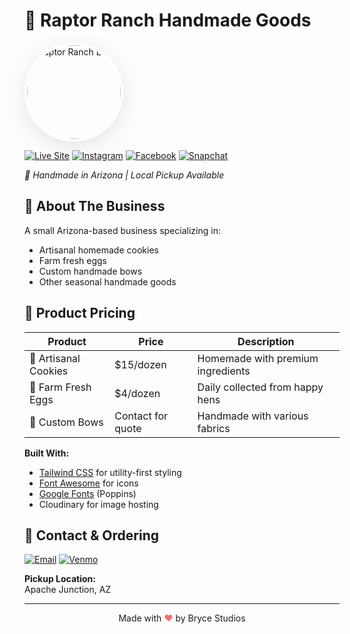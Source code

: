 # 🦖 Raptor Ranch Handmade Goods

<div align="left">
  <img src="https://res.cloudinary.com/dlo6pjmqi/video/upload/v1743901097/raptor_ranch_rjy4u8.gif" alt="Raptor Ranch Logo" width="150" style="border-radius:50%; border:4px solid white; box-shadow: 0 8px 32px rgba(0,0,0,0.1);">

  [![Live Site](https://img.shields.io/badge/🌐_Visit_Site-FF6B6B?style=for-the-badge)](https://raptorranch.farm)
  [![Instagram](https://img.shields.io/badge/Instagram-E4405F?style=for-the-badge&logo=instagram&logoColor=white)](https://www.instagram.com/raptor_ranch)
  [![Facebook](https://img.shields.io/badge/Facebook-1877F2?style=for-the-badge&logo=facebook&logoColor=white)](https://www.facebook.com/share/12CjkWmwumg/)
  [![Snapchat](https://img.shields.io/badge/Snapchat-FFFC00?style=for-the-badge&logo=snapchat&logoColor=black)](https://snapchat.com/t/0gVMFuQD)
  
  *📍 Handmade in Arizona | Local Pickup Available*
</div>

## 🍪 About The Business

A small Arizona-based business specializing in:
- Artisanal homemade cookies
- Farm fresh eggs 
- Custom handmade bows
- Other seasonal handmade goods

## 🛒 Product Pricing

<div class="product-grid">

| Product        | Price          | Description  |
|---------------|---------------|--------------|
| 🍪 Artisanal Cookies | $15/dozen | Homemade with premium ingredients |
| 🥚 Farm Fresh Eggs | $4/dozen | Daily collected from happy hens |
| 🎀 Custom Bows | Contact for quote | Handmade with various fabrics |

</div>



**Built With:**
- [Tailwind CSS](https://tailwindcss.com/) for utility-first styling
- [Font Awesome](https://fontawesome.com/) for icons
- [Google Fonts](https://fonts.google.com/) (Poppins)
- Cloudinary for image hosting

## 🤝 Contact & Ordering

<div align="left">

[![Email](https://img.shields.io/badge/Email-orders@raptorranch.farm-D14836?style=for-the-badge&logo=gmail&logoColor=white)](mailto:raptor.ranch@outlook.com)
[![Venmo](https://img.shields.io/badge/Venmo-@Raptor_Ranch-008CFF?style=for-the-badge&logo=venmo&logoColor=white)](https://venmo.com/u/Raptor-Ranch)

</div>

**Pickup Location:**  
Apache Junction, AZ

---

<p align="center">
  Made with <span style="color:#FF6B6B">♥</span> by Bryce Studios
</p>